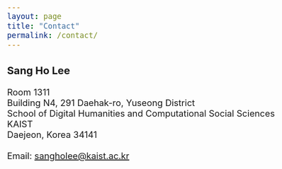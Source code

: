 ```yaml
---
layout: page
title: "Contact"
permalink: /contact/
---
```

<style type="text/css">
body{ /* Normal  */
      font-size: 20px;
}
h1 { /* Header 1 */
  font-size: 35px;
  color: Black;
}
</style>
<h3>Sang Ho Lee</h3>

Room 1311<br/>
Building N4, 291 Daehak-ro, Yuseong District<br/>
School of Digital Humanities and Computational Social Sciences<br/>
KAIST<br/>
Daejeon, Korea 34141<br/>
<br/>
Email: sangholee@kaist.ac.kr
